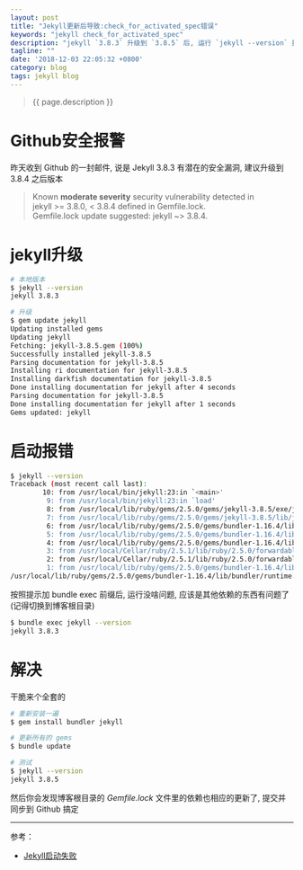 ```yaml
---
layout: post
title: "Jekyll更新后导致:check_for_activated_spec错误"
keywords: "jekyll check_for_activated_spec"
description: "jekyll `3.8.3` 升级到 `3.8.5` 后, 运行 `jekyll --version` 报错. <br/>'check_for_activated_spec!': You have already activated jekyll 3.8.5, but your Gemfile requires jekyll 3.8.3. Prepending `bundle exec` to your command may solve this. (Gem::LoadError)"
tagline: ""
date: '2018-12-03 22:05:32 +0800'
category: blog
tags: jekyll blog
---
```

> {{ page.description }}

# Github安全报警

昨天收到 Github 的一封邮件, 说是 Jekyll 3.8.3 有潜在的安全漏洞, 建议升级到 3.8.4 之后版本

> Known **moderate severity** security vulnerability detected in <br/>
> jekyll >= 3.8.0, < 3.8.4 defined in Gemfile.lock. <br/>
> Gemfile.lock update suggested: jekyll ~> 3.8.4.

# jekyll升级

```bash
# 本地版本
$ jekyll --version
jekyll 3.8.3

# 升级
$ gem update jekyll
Updating installed gems
Updating jekyll
Fetching: jekyll-3.8.5.gem (100%)
Successfully installed jekyll-3.8.5
Parsing documentation for jekyll-3.8.5
Installing ri documentation for jekyll-3.8.5
Installing darkfish documentation for jekyll-3.8.5
Done installing documentation for jekyll after 4 seconds
Parsing documentation for jekyll-3.8.5
Done installing documentation for jekyll after 1 seconds
Gems updated: jekyll
```

# 启动报错

```bash
$ jekyll --version
Traceback (most recent call last):
        10: from /usr/local/bin/jekyll:23:in `<main>'
         9: from /usr/local/bin/jekyll:23:in `load'
         8: from /usr/local/lib/ruby/gems/2.5.0/gems/jekyll-3.8.5/exe/jekyll:11:in `<top (required)>'
         7: from /usr/local/lib/ruby/gems/2.5.0/gems/jekyll-3.8.5/lib/jekyll/plugin_manager.rb:50:in `require_from_bundler'
         6: from /usr/local/lib/ruby/gems/2.5.0/gems/bundler-1.16.4/lib/bundler.rb:107:in `setup'
         5: from /usr/local/lib/ruby/gems/2.5.0/gems/bundler-1.16.4/lib/bundler/runtime.rb:26:in `setup'
         4: from /usr/local/lib/ruby/gems/2.5.0/gems/bundler-1.16.4/lib/bundler/runtime.rb:26:in `map'
         3: from /usr/local/Cellar/ruby/2.5.1/lib/ruby/2.5.0/forwardable.rb:229:in `each'
         2: from /usr/local/Cellar/ruby/2.5.1/lib/ruby/2.5.0/forwardable.rb:229:in `each'
         1: from /usr/local/lib/ruby/gems/2.5.0/gems/bundler-1.16.4/lib/bundler/runtime.rb:31:in `block in setup'
/usr/local/lib/ruby/gems/2.5.0/gems/bundler-1.16.4/lib/bundler/runtime.rb:313:in `check_for_activated_spec!': You have already activated jekyll 3.8.5, but your Gemfile requires jekyll 3.8.3. Prepending `bundle exec` to your command may solve this. (Gem::LoadError)
```

按照提示加 bundle exec 前缀后, 运行没啥问题, 应该是其他依赖的东西有问题了 (记得切换到博客根目录)
```bash
$ bundle exec jekyll --version
jekyll 3.8.3
```

# 解决

干脆来个全套的
```bash
# 重新安装一遍
$ gem install bundler jekyll

# 更新所有的 gems
$ bundle update

# 测试
$ jekyll --version
jekyll 3.8.5
```

然后你会发现博客根目录的 *Gemfile.lock* 文件里的依赖也相应的更新了, 提交并同步到 Github 搞定

---
参考：
- [Jekyll启动失败](https://xu3352.github.io/blog/2018/08/31/jekyll-start-fail-with-error-could-not-find-public_suffix-2.0.5)

